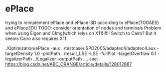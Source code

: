 # ePlace
trying to reimplement ePlace and ePlace-3D according to ePlace(TODAES) and ePlace3D()
TODO: consider orientation of nodes and terminals
Problem when using Eigen and CImg(which relys on X11)!!!!!
Switch to Cairo? But it seems Cairo also requires X11.

./Optimization/ePlace -aux ../testcase/ISPD2005/adaptec4/adaptec4.aux -targetDensity 1.0 -plotPath ../result_LSE -LSE -fullPlot -targetOverflow 0.1 -legalizerPath ../Legalizer -outputPath ....
see: https://blog.csdn.net/ABC_ORANGE/article/details/128012887